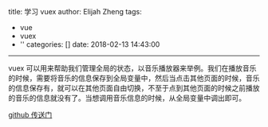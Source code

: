 title: 学习 vuex
author: Elijah Zheng
tags:
  - vue
  - vuex
  - ''
categories: []
date: 2018-02-13 14:43:00
---
vuex 可以用来帮助我们管理全局的状态，以音乐播放器来举例。我们在播放音乐的时候，需要将音乐的信息保存到全局变量中，然后当点击其他页面的时候，音乐的信息保存有，就可以在其他页面自由切换，不至于点到其他页面的时候之前播放的音乐的信息就没有了。当想调用音乐信息的时候，从全局变量中调出即可。

[github 传送门](https://github.com/ElijahZheng/learn-vuex.git)